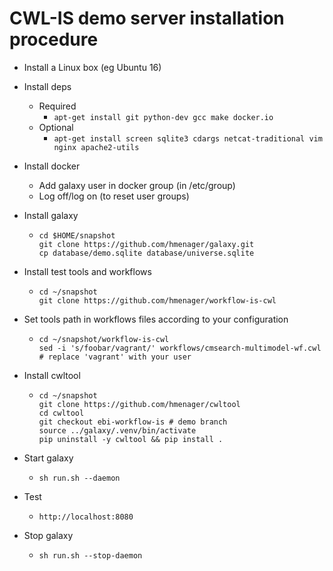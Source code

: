 # CWL-IS demo server installation procedure

* Install a Linux box (eg Ubuntu 16)

* Install deps
    * Required
        * ```apt-get install git python-dev gcc make docker.io```
    * Optional
        * ```apt-get install screen sqlite3 cdargs netcat-traditional vim nginx apache2-utils```

* Install docker

    * Add galaxy user in docker group (in /etc/group)
    * Log off/log on (to reset user groups)

* Install galaxy

    * ```
      cd $HOME/snapshot
      git clone https://github.com/hmenager/galaxy.git
      cp database/demo.sqlite database/universe.sqlite
      ```

* Install test tools and workflows

    * ```
      cd ~/snapshot
      git clone https://github.com/hmenager/workflow-is-cwl
      ```

* Set tools path in workflows files according to your configuration

    * ```
      cd ~/snapshot/workflow-is-cwl
      sed -i 's/foobar/vagrant/' workflows/cmsearch-multimodel-wf.cwl # replace 'vagrant' with your user
      ```

* Install cwltool

    * ```
      cd ~/snapshot
      git clone https://github.com/hmenager/cwltool
      cd cwltool
      git checkout ebi-workflow-is # demo branch
      source ../galaxy/.venv/bin/activate
      pip uninstall -y cwltool && pip install .
      ```

* Start galaxy

    * ```sh run.sh --daemon```

* Test

    * ```http://localhost:8080```

* Stop galaxy

    * ```sh run.sh --stop-daemon```
